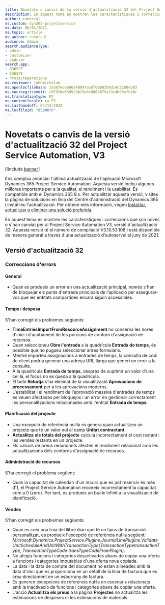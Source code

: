 ```yaml
---
title: Novetats o canvis de la versió d'actualització 32 del Project Service Automation, V3
description: En aquest tema es mostren les característiques i correccions disponibles al Project Service Automation V3, versió d'actualització 32.
author: ruhercul
ms.custom: dyn365-projectservice
ms.date: 06/01/2021
ms.topic: article
ms.author: ruhercul
audience: Admin
search.audienceType:
- admin
- customizer
- enduser
search.app:
- D365CE
- D365PS
- ProjectOperations
ms.reviewer: johnmichalak
ms.openlocfilehash: 3ad87eceb90a48997aadf00803b8d14c5108eb83
ms.sourcegitcommit: c0792bd65d92db25e0e8864879a19c4b93efb10c
ms.translationtype: MT
ms.contentlocale: ca-ES
ms.lasthandoff: 04/14/2022
ms.locfileid: "8580076"
---
```

# <a name="whats-new-or-changed-in-project-service-automation-update-release-32-v3"></a>Novetats o canvis de la versió d'actualització 32 del Project Service Automation, V3

[!include [banner](../includes/psa-now-project-operations.md)]

Ens complau anunciar l'última actualització de l'aplicació Microsoft Dynamics 365 Project Service Automation. Aquesta versió inclou algunes millores importants per a la qualitat, el rendiment i la usabilitat. És compatible amb el Dynamics 365 9.x. Per actualitzar aquesta versió, visiteu la pàgina de solucions en línia del Centre d'administració del Dynamics 365 i instal·leu l'actualització. Per obtenir més informació, vegeu [Instal·lar, actualitzar o eliminar una solució preferida](/power-platform/admin/install-remove-preferred-solution).

En aquest tema es mostren les característiques i correccions que són noves o s'han canviat per al Project Service Automation V3, versió d'actualització 32. Aquesta versió té el número de compilació V3.10.53.108 i està disponible de manera general a través d'una actualització d'autoservei el juny de 2021.

## <a name="update-release-32"></a>Versió d'actualització 32

### <a name="bug-fixes"></a>Correccions d'errors

#### <a name="general"></a>General

- Quan es produeix un error en una actualització principal, només s'han de bloquejar els punts d'entrada principals de l'aplicació per assegurar-vos que les entitats compartides encara siguin accessibles.

#### <a name="time-and-expense"></a>Temps i despesa

S'han corregit els problemes següents:

- **TimeEntriesImportFromResourceAssignment** no conserva les hores d'inici i d'acabament de les porcions de contorn d'assignació de recursos.
- Quan seleccioneu **Obre l'entrada** a la quadrícula **Entrada de temps**, és possible que no pugueu seleccionar altres formularis.
- Mentre importeu assignacions a entrades de temps, la consulta de codi de client podria generar una adreça URL llarga que generi un error a la consulta.
- A la quadrícula **Entrada de temps**, després de suprimir un valor d'una cel·la, el focus no es queda a la quadrícula.
- El botó **Rebutja** s'ha eliminat de la visualització **Aprovacions de processament** per a les aprovacions moderns.
- L'estabilitat i el rendiment de l'aprovació massiva d'entrades de temps es veuen afectades per bloquejos i un error en gestionar correctament les personalitzacions relacionades amb l'entitat **Entrada de temps**.

#### <a name="project-planning"></a>Planificació del projecte

- Una excepció de referència nul·la es genera quan actualitzeu un projecte que té un valor nul al camp **Unitat contractant**.
- **Actualitza els totals del projecte** calcula incorrectament el cost restant i les vendes restants en un projecte.
- Els càlculs de preus redundants afecten el rendiment relacionat amb les actualitzacions dels contorns d'assignació de recursos.

#### <a name="resource-management"></a>Administració de recursos

S'ha corregit el problema següent:

- Quan la capacitat de calendari d'un recurs que es pot reservar és més d'1, el Project Service Automation reconeix incorrectament la capacitat com a 0 (zero). Per tant, es produeix un bucle infinit a la visualització de planificació.

#### <a name="sales"></a>Vendes

S'han corregit els problemes següents:

- Quan es crea una línia del llibre diari que té un tipus de transacció personalitzat, es produeix l'excepció de referència nul·la següent: *Microsoft.Dynamics.ProjectService.Plugins.JournalLinePlugins.ValidateUnitScheduleAndUnitWithTransactionType(TransactionTypetransactionType, TransactionTypeCode transTypeCodeFromPlugin)*.
- No afegiu funcions i categories desactivades abans de copiar una oferta a funcions i categories imputables d'una oferta nova copiada.
- La data i la data de compte del document no estan alineades amb la data d'inici que es proporciona en un detall de la línia de factura que es crea directament en un esborrany de factura.
- Es generen excepcions de referència nul·la en escenaris relacionats amb la inactivació de funcions i categories abans de copiar una oferta.
- L'acció **Actualitza els preus** a la pàgina **Projectes** no actualitza les estimacions de despeses ni les estimacions de materials.
